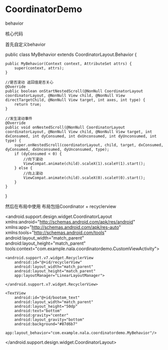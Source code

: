 # CoordinatorDemo
behavior

核心代码

首先自定义behavior


public class MyBehavior extends CoordinatorLayout.Behavior {

    public MyBehavior(Context context, AttributeSet attrs) {
        super(context, attrs);
    }

    //是否滚动 返回值是否关心
    @Override
    public boolean onStartNestedScroll(@NonNull CoordinatorLayout coordinatorLayout, @NonNull View child, @NonNull View directTargetChild, @NonNull View target, int axes, int type) {
        return true;
    }

    //发生滚动事件
    @Override
    public void onNestedScroll(@NonNull CoordinatorLayout coordinatorLayout, @NonNull View child, @NonNull View target, int dxConsumed, int dyConsumed, int dxUnconsumed, int dyUnconsumed, int type) {
        super.onNestedScroll(coordinatorLayout, child, target, dxConsumed, dyConsumed, dxUnconsumed, dyUnconsumed, type);
        if (dyConsumed < 0) {
            //向下滚动
            ViewCompat.animate(child).scaleX(1).scaleY(1).start();
        } else {
            //向上滚动
            ViewCompat.animate(child).scaleX(0).scaleY(0).start();
        }
    }
}


然后在布局中使用
布局包括Coordinator + recyclerview


<android.support.design.widget.CoordinatorLayout
    xmlns:android="http://schemas.android.com/apk/res/android"
    xmlns:app="http://schemas.android.com/apk/res-auto"
    xmlns:tools="http://schemas.android.com/tools"
    android:layout_width="match_parent"
    android:layout_height="match_parent"
    tools:context="com.example.nala.coordinatordemo.CustomViewActivity">
    
    
    <android.support.v7.widget.RecyclerView
        android:id="@+id/recyclerView"
        android:layout_width="match_parent"
        android:layout_height="match_parent"
        app:layoutManager="LinearLayoutManager">

    </android.support.v7.widget.RecyclerView>

    <TextView
        android:id="@+id/bootom_text"
        android:layout_width="match_parent"
        android:layout_height="50dp"
        android:text="bottom"
        android:gravity="center"
        android:layout_gravity="bottom"
        android:background="#87d6b7"
        app:layout_behavior="com.example.nala.coordinatordemo.MyBehavior"/>

</android.support.design.widget.CoordinatorLayout>
